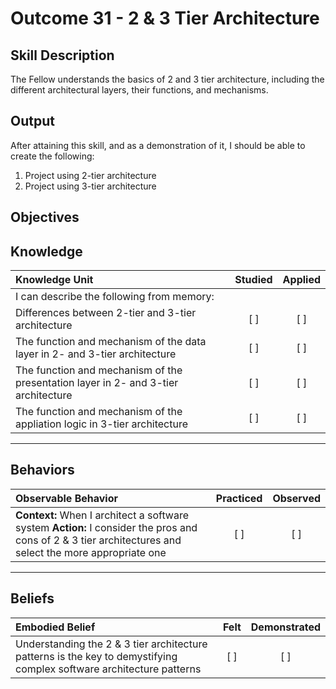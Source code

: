 # Outcome 31 - 2 & 3 Tier Architecture

**Skill Description**
----------
The Fellow understands the basics of 2 and 3 tier architecture, including the different architectural layers, their functions, and mechanisms.

**Output**
----------
After attaining this skill, and as a demonstration of it, I should be able to create the following:

1. Project using 2-tier architecture
2. Project using 3-tier architecture


**Objectives**
----------
## **Knowledge**


| Knowledge Unit   |      Studied      | Applied |
|:-------------|:------------------:|:--------:|
| I can describe the following from memory: | | |
| Differences between 2-tier and 3-tier architecture | [ ] | [ ]  |
| The function and mechanism of the data layer in 2- and 3-tier architecture | [ ] | [ ]  |
| The function and mechanism of the presentation layer in 2- and 3-tier architecture | [ ] | [ ]  |
| The function and mechanism of the appliation logic in 3-tier architecture | [ ] | [ ]  |


----------


## **Behaviors**

| Observable Behavior   |      Practiced      | Observed |
|:-------------|:------------------:|:--------:|
| **Context:** When I architect a software system **Action:** I consider the pros and cons of 2 & 3 tier architectures and select the more appropriate one | [ ] | [ ] |


----------


## **Beliefs**


| Embodied Belief   |      Felt      | Demonstrated |
|:-------------|:------------------:|:--------:|
| Understanding the 2 & 3 tier architecture patterns is the key to demystifying complex software architecture patterns| [ ] | [ ] |

